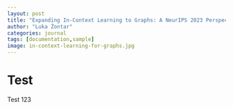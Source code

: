 ```yaml
---
layout: post
title: "Expanding In-Context Learning to Graphs: A NeurIPS 2023 Perspective"
author: "Luka Žontar"
categories: journal
tags: [documentation,sample]
image: in-context-learning-for-graphs.jpg
---
```


# Test

Test 123